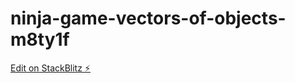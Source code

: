 # ninja-game-vectors-of-objects-m8ty1f

[Edit on StackBlitz ⚡️](https://stackblitz.com/edit/ninja-game-vectors-of-objects-m8ty1f)
